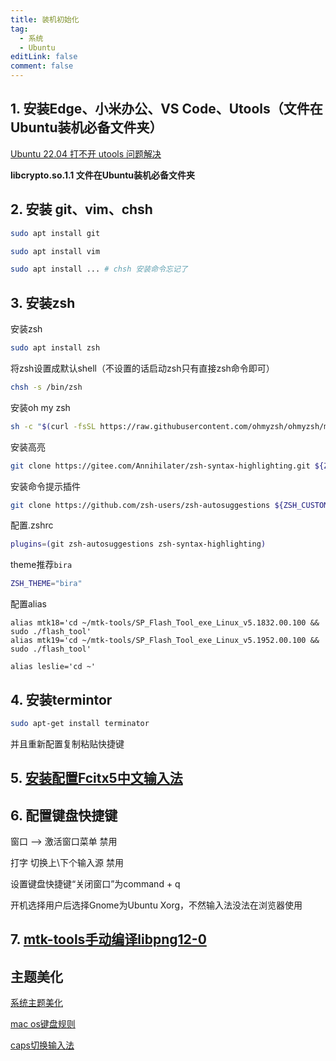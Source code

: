 ```yaml
---
title: 装机初始化
tag:
  - 系统
  - Ubuntu
editLink: false
comment: false
---
```


## 1. 安装Edge、小米办公、VS Code、Utools（文件在Ubuntu装机必备文件夹）
[Ubuntu 22.04 打不开 utools 问题解决](https://blog.csdn.net/bugpz/article/details/124686977)

**libcrypto.so.1.1 文件在Ubuntu装机必备文件夹**

## 2. 安装 git、vim、chsh
```bash
sudo apt install git
```

```bash
sudo apt install vim
```

```bash
sudo apt install ... # chsh 安装命令忘记了
```


## 3. 安装zsh

安装zsh
```bash
sudo apt install zsh 
```

将zsh设置成默认shell（不设置的话启动zsh只有直接zsh命令即可）
```bash
chsh -s /bin/zsh
```

安装oh my zsh
```bash
sh -c "$(curl -fsSL https://raw.githubusercontent.com/ohmyzsh/ohmyzsh/master/tools/install.sh)"
```

安装高亮
```bash
git clone https://gitee.com/Annihilater/zsh-syntax-highlighting.git ${ZSH_CUSTOM:-~/.oh-my-zsh/custom}/plugins/zsh-syntax-highlighting
```

安装命令提示插件
```bash
git clone https://github.com/zsh-users/zsh-autosuggestions ${ZSH_CUSTOM:-~/.oh-my-zsh/custom}/plugins/zsh-autosuggestions
```

配置.zshrc
```bash
plugins=(git zsh-autosuggestions zsh-syntax-highlighting)
```

theme推荐`bira`
```bash
ZSH_THEME="bira"
```

配置alias
```
alias mtk18='cd ~/mtk-tools/SP_Flash_Tool_exe_Linux_v5.1832.00.100 && sudo ./flash_tool'
alias mtk19='cd ~/mtk-tools/SP_Flash_Tool_exe_Linux_v5.1952.00.100 && sudo ./flash_tool'

alias leslie='cd ~'
```

## 4. 安装termintor

```bash
sudo apt-get install terminator
```
并且重新配置复制粘贴快捷键

## 5. [安装配置Fcitx5中文输入法](https://blog.csdn.net/mziing/article/details/124557091?spm=1001.2014.3001.5506 "")

## 6. 配置键盘快捷键

窗口 --> 激活窗口菜单 禁用

打字 切换上\下个输入源 禁用

设置键盘快捷键“关闭窗口”为command + q

开机选择用户后选择Gnome为Ubuntu Xorg，不然输入法没法在浏览器使用

## 7. [mtk-tools手动编译libpng12-0](/tutorial/linux/ubuntu/刷机问题.md)


## 主题美化
[系统主题美化](https://www.jianshu.com/p/853398e33bf3 "系统主题美化")

[mac os键盘规则](http://www.ptbird.cn/ubuntu-mac-os-vscode-keycut.html "mac os键盘规则")

[caps切换输入法](https://blog.csdn.net/weixin_42812613/article/details/105378843#comments_19865599 "caps切换输入法")
